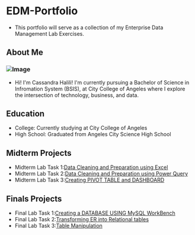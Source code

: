 # EDM-Portfolio
- This portfolio will serve as a collection of my Enterprise Data Management Lab Exercises.

## About Me
### ![Image](https://github.com/user-attachments/assets/72f3cbed-9744-457a-9aa1-280f03505c41)
- Hi! I'm Cassandra Halili! I'm currently pursuing a Bachelor of Science in Infromation System (BSIS), at City College of Angeles where I explore the intersection of technology, business, and data.


## Education
- College: Currently studying at City College of Angeles
- High School: Graduated from Angeles City Science High School

## Midterm Projects
- Midterm Lab Task 1:[Data Cleaning and Preparation using Excel](https://cmhalili.github.io/Midterm-Lab-Task-1/)
- Midterm Lab Task 2:[Data Cleaning and Preparation using Power Query](https://cmhalili.github.io/Midterm-Lab-Task-2/)
- Midterm Lab Task 3:[Creating PIVOT TABLE and DASHBOARD](https://cmhalili.github.io/Midterm-Lab-task-3/)

## Finals Projects
- Final Lab Task 1:[Creating a DATABASE USING MySQL WorkBench](https://cmhalili.github.io/Final-Lab-Task-1/)
- Final Lab Task 2:[Transforming ER into Relational tables](https://cmhalili.github.io/Final-Lab-Task-2/)
- Final Lab Task 3:[Table Manipulation](https://cmhalili.github.io/Final-Lab-Task-3/)

